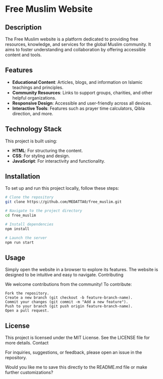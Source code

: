 # Free Muslim Website

## Description
The Free Muslim website is a platform dedicated to providing free resources, knowledge, and services for the global Muslim community. It aims to foster understanding and collaboration by offering accessible content and tools.

## Features
- **Educational Content**: Articles, blogs, and information on Islamic teachings and principles.
- **Community Resources**: Links to support groups, charities, and other helpful organizations.
- **Responsive Design**: Accessible and user-friendly across all devices.
- **Interactive Tools**: Features such as prayer time calculators, Qibla direction, and more.

## Technology Stack
This project is built using:
- **HTML**: For structuring the content.
- **CSS**: For styling and design.
- **JavaScript**: For interactivity and functionality.

## Installation
To set up and run this project locally, follow these steps:

```bash
# Clone the repository
git clone https://github.com/MEDATTA0/free_muslim.git

# Navigate to the project directory
cd free_muslim

# Install dependencies
npm install

# Launch the server
npm run start
```

## Usage

Simply open the website in a browser to explore its features. The website is designed to be intuitive and easy to navigate.
Contributing

We welcome contributions from the community! To contribute:

    Fork the repository.
    Create a new branch (git checkout -b feature-branch-name).
    Commit your changes (git commit -m "Add a new feature").
    Push to your branch (git push origin feature-branch-name).
    Open a pull request.

## License

This project is licensed under the MIT License. See the LICENSE file for more details.
Contact

For inquiries, suggestions, or feedback, please open an issue in the repository.

Would you like me to save this directly to the README.md file or make further customizations?
